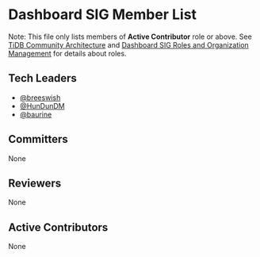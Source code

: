 # Dashboard SIG Member List

Note: This file only lists members of **Active Contributor** role or above. See [TiDB Community Architecture](https://github.com/pingcap/community/blob/master/architecture/README.md) and [Dashboard SIG Roles and Organization Management](./roles-and-organization-management.md) for details about roles.

## Tech Leaders

- [@breeswish](https://github.com/breeswish)
- [@HunDunDM](https://github.com/HunDunDM)
- [@baurine](https://github.com/baurine)

## Committers

None

## Reviewers

None

## Active Contributors

None
